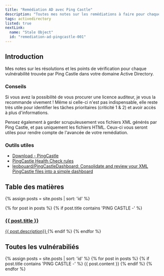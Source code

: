 ```yaml
---
title: "Remédiation AD avec Ping Castle"
description: "Toutes mes notes sur les remédiations à faire pour chaque Rule ID"
tags: activedirectory
listed: true
nextLink:
  name: "Stale Object"
  id: "remediation-ad-pingcastle-001"
---
```


## Introduction

Mes notes sur les résolutions et les points de vérification pour chaque vulnérabilité trouvée par Ping Castle dans votre domaine Active Directory.

### Conseils

Si vous avez la possibilité de vous procurer une licence auditeur, je vous la recommande vivement ! Même si celle-ci n'est pas indispensable, elle reste très utile pour identifier les tâches prioritaires (criticité 1 & 2) et avoir accès à plus d'informations.

Pensez également à garder scrupuleusement vos fichiers XML générés par Ping Castle, et pas uniquement les fichiers HTML. Ceux-ci vous seront utiles pour rendre compte de l'avancée de votre remédiation.

### Outils utiles

- [Download - PingCastle](https://www.pingcastle.com/download/)
- [PingCastle Health Check rules](https://pingcastle.com/PingCastleFiles/ad_hc_rules_list.html)
- [leobouard/PingCastleDashboard: Consolidate and review your XML PingCastle files into a simple dashboard](https://github.com/leobouard/PingCastleDashboard)

## Table des matières

{% assign posts = site.posts | sort: 'id' %}
<div class="summary">
  {% for post in posts %}
    {% if post.title contains 'PING CASTLE -' %}
      <a href="{{ post.id }}">
          <h3>{{ post.title }}</h3>
          <span>{{ post.description}}</span>
      </a>
    {% endif %}
  {% endfor %}
</div>

## Toutes les vulnérabiliés

<div class="ping-castle-vuln">
{% assign posts = site.posts | sort: 'id' %}
{% for post in posts %}
  {% if post.title contains 'PING CASTLE -' %}
    {{ post.content }}
  {% endif %}
{% endfor %}
</div>